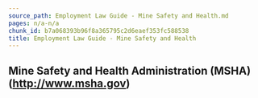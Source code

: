 ```yaml
---
source_path: Employment Law Guide - Mine Safety and Health.md
pages: n/a-n/a
chunk_id: b7a068393b96f8a365795c2d6eaef353fc588538
title: Employment Law Guide - Mine Safety and Health
---
```

## Mine Safety and Health Administration (MSHA)(http://www.msha.gov)
